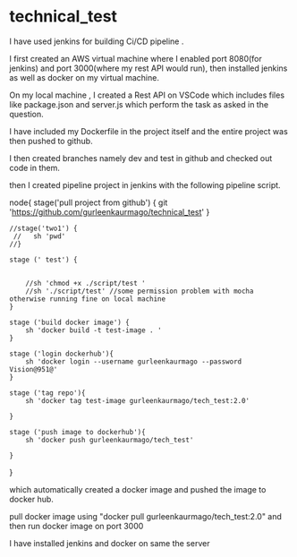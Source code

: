 # technical_test
I have used jenkins for building Ci/CD pipeline .

I first created an AWS virtual machine where I enabled port 8080(for jenkins) and port 3000(where my rest API would run), then installed jenkins as well as docker on my virtual machine.

On my local machine , I created a Rest API on VSCode which includes files like package.json and server.js which perform the task as asked in the question.

I have included my Dockerfile in the project itself and the entire project was then pushed to github.

I then created branches namely dev and test in github and checked out code in them.

then I created pipeline project in jenkins with the following pipeline script.

node{
    stage('pull project from github') {
        git 'https://github.com/gurleenkaurmago/technical_test'
    }
    
    //stage('two1') {
     //   sh 'pwd'
    //}
    
    stage (' test') { 
        
       
        //sh 'chmod +x ./script/test '
        //sh './script/test' //some permission problem with mocha otherwise running fine on local machine
    }
    
    stage ('build docker image') {
        sh 'docker build -t test-image . '
    }
    
    stage ('login dockerhub'){
        sh 'docker login --username gurleenkaurmago --password Vision@951@'
    }
    
    stage ('tag repo'){
        sh 'docker tag test-image gurleenkaurmago/tech_test:2.0'
        
    }
    
    stage ('push image to dockerhub'){
        sh 'docker push gurleenkaurmago/tech_test'
        
    }
}
    
which automatically created a docker image and pushed the image to docker hub.

pull docker image using "docker pull gurleenkaurmago/tech_test:2.0" and then run docker image on port 3000 

I have installed jenkins and docker on same the server
